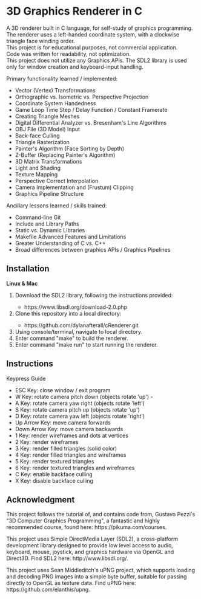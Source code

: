 # 3D Graphics Renderer in C

<p>A 3D renderer built in C language, for self-study of graphics programming.<br>
The renderer uses a left-handed coordinate system, with a clockwise triangle face
winding order.<br>
This project is for educational purposes, not commercial application.<br>
Code was written for readability, not optimization.<br>
This project does not utilize any Graphics APIs. The SDL2 library is used only
for window creation and keyboard-input handling.</p>

Primary functionality learned / implemented:<br>
<ul>
    <li>Vector (Vertex) Transformations</li>
    <li>Orthographic vs. Isometric vs. Perspective Projection</li>
    <li>Coordinate System Handedness</li>
    <li>Game Loop Time Step / Delay Function / Constant Framerate</li>
    <li>Creating Triangle Meshes</li>
    <li>Digital Differential Analyzer vs. Bresenham's Line Algorithms</li>
    <li>OBJ File (3D Model) Input</li>
    <li>Back-face Culling</li>
    <li>Triangle Rasterization</li>
    <li>Painter's Algorithm (Face Sorting by Depth)</li>
    <li>Z-Buffer (Replacing Painter's Algorithm)</li>
    <li>3D Matrix Transformations</li>
    <li>Light and Shading</li>
    <li>Texture Mapping</li>
    <li>Perspective Correct Interpolation</li>
    <li>Camera Implementation and (Frustum) Clipping</li>
    <li>Graphics Pipeline Structure</li>
</ul>

Ancillary lessons learned / skills trained:<br>
<ul>
    <li>Command-line Git</li>
    <li>Include and Library Paths</li>
    <li>Static vs. Dynamic Libraries</li>
    <li>Makefile Advanced Features and Limitations</li>
    <li>Greater Understanding of C vs. C++</li>
    <li>Broad differences between graphics APIs / Graphics Pipelines</li>
</ul>
</p>

## Installation

**Linux & Mac**

<ol>
    <li>Download the SDL2 library, following the instructions provided:</li>
        <ul>
            <li>https://www.libsdl.org/download-2.0.php</li>
        </ul>
    <li>Clone this repository into a local directory:</li>
        <ul>
            <li>https://github.com/dylanafterall/cRenderer.git</li>
        </ul>
    <li>Using console/terminal, navigate to local directory.</li>
    <li>Enter command "make" to build the renderer.</li>
    <li>Enter command "make run" to start running the renderer.</li>
</ol>

## Instructions

Keypress Guide<br>
<ul>
    <li>ESC Key: close window / exit program</li>
    <li>W Key: rotate camera pitch down (objects rotate 'up') - </li>
    <li>A Key: rotate camera yaw right (objects rotate 'left')</li>
    <li>S Key: rotate camera pitch up (objects rotate 'up')</li>
    <li>D Key: rotate camera yaw left (objects rotate 'right')</li>
    <li>Up Arrow Key: move camera forwards</li>
    <li>Down Arrow Key: move camera backwards</li>
    <li>1 Key: render wireframes and dots at vertices</li>
    <li>2 Key: render wireframes</li>
    <li>3 Key: render filled triangles (solid color)</li>
    <li>4 Key: render filled triangles and wireframes</li>
    <li>5 Key: render textured triangles</li>
    <li>6 Key: render textured triangles and wireframes</li>
    <li>C Key: enable backface culling</li>
    <li>X Key: disable backface culling</li>
</ul>

## Acknowledgment

<p>This project follows the tutorial of, and contains code from,
Gustavo Pezzi's "3D Computer Graphics Programming", a fantastic and highly
recommended course, found here: https://pikuma.com/courses.</p>

<p>This project uses Simple DirectMedia Layer (SDL2), a cross-platform development library designed to provide low level access to audio, keyboard, mouse, joystick, and graphics hardware via OpenGL and Direct3D. Find SDL2 here: http://www.libsdl.org/.</p>

<p>This project uses Sean Middleditch's uPNG project, which supports loading and decoding PNG images into a simple byte buffer, suitable for passing directly to OpenGL as texture data. Find uPNG here:
https://github.com/elanthis/upng.</p>
